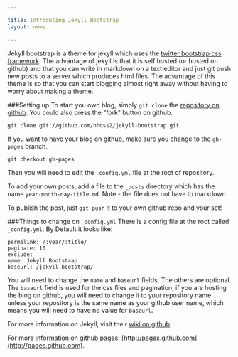 ```yaml
---

title: Introducing Jekyll Bootstrap
layout: news

---
```


Jekyll bootstrap is a theme for jekyll which uses the [twitter bootstrap css framework](https://github.com/twitter/bootstrap).
The advantage of jekyll is that it is self hosted (or hosted on github) and that you can write in markdown on a text editor and just git push new posts to a server which produces html files. The advantage of this theme is so that you can start blogging almost right away without having to worry about making a theme.

###Setting up
To start you own blog, simply `git clone` the [repository on github](https://github.com/nhoss2/jekyll-bootstrap). You could also press the "fork" button on github.

	git clone git://github.com/nhoss2/jekyll-bootstrap.git

If you want to have your blog on github, make sure you change to the `gh-pages` branch.

	git checkout gh-pages

Then you will need to edit the `_config.yml` file at the root of repository.

To add your own posts, add a file to the `_posts` directory which has the name `year-month-day-title.md`. Note - the file does not have to markdown.

To publish the post, just `git push` it to your own github repo and your set!

###Things to change on `_config.yml`
There is a config file at the root called `_config.yml`. By Default it looks like:

	permalink: /:year/:title/
	paginate: 10
	exclude:
	name: Jekyll Bootstrap
	baseurl: /jekyll-bootstrap/

You will need to change the `name` and `baseurl` fields. The others are optional.
The `baseurl` field is used for the css files and pagination, if you are hosting the blog on github, you will need to change it to your repository name unless your repository is the same name as your github user name, which means you will need to have no value for `baseurl`.

For more information on Jekyll, visit their [wiki on github](https://github.com/mojombo/jekyll/wiki).

For more information on github pages: [http://pages.github.com](http://pages.github.com).
